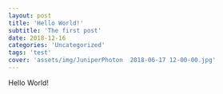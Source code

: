 ```yaml
---
layout: post
title: 'Hello World!'
subtitle: 'The first post'
date: 2018-12-16
categories: 'Uncategorized'
tags: 'test'
cover: 'assets/img/JuniperPhoton  2018-06-17 12-00-00.jpg'
---
```

Hello World!
